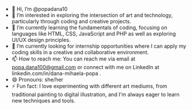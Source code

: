 - 👋 Hi, I’m @popadana10
- 👀 I’m interested in exploring the intersection of art and technology, particularly through coding and creative projects.
- 🌱 I’m currently learning the fundamentals of coding, focusing on languages like HTML, CSS, JavaScript and PHP as well as exploring UI/UX design principles.
- 💞️ I’m currently looking for internship opportunities where I can apply my coding skills in a creative and collaborative environment.
- 📫 How to reach me: You can reach me via email at popa.dana100@gmail.com or connect with me on LinkedIn at linkedin.com/in/dana-mihaela-popa .
- 😄 Pronouns: she/her
- ⚡ Fun fact: I love experimenting with different art mediums, from traditional painting to digital illustration, and I'm always eager to learn new techniques and tools.

<!---
popadana10/popadana10 is a ✨ special ✨ repository because its `README.md` (this file) appears on your GitHub profile.
You can click the Preview link to take a look at your changes.
--->
